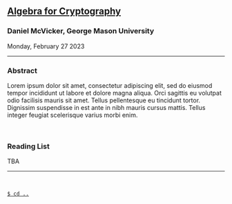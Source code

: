 ## **[Algebra for Cryptography](#)**
### Daniel McVicker, George Mason University
Monday, February 27 2023

--------------------------------------------------------------------------------

### **Abstract**

Lorem ipsum dolor sit amet, consectetur adipiscing elit, sed do eiusmod tempor 
incididunt ut labore et dolore magna aliqua. Orci sagittis eu volutpat odio 
facilisis mauris sit amet. Tellus pellentesque eu tincidunt tortor. Dignissim 
suspendisse in est ante in nibh mauris cursus mattis. Tellus integer feugiat 
scelerisque varius morbi enim.

<br/>

### **Reading List**

TBA

--------------------------------------------------------------------------------
<br/>

[```$ cd ..```](../readme)

<!---
A note on formatting: while there is no fixed format for maintaining this page 
yet, as a practical style emerges over the first several iterations, some level 
of consistency will also be expected.
--->
